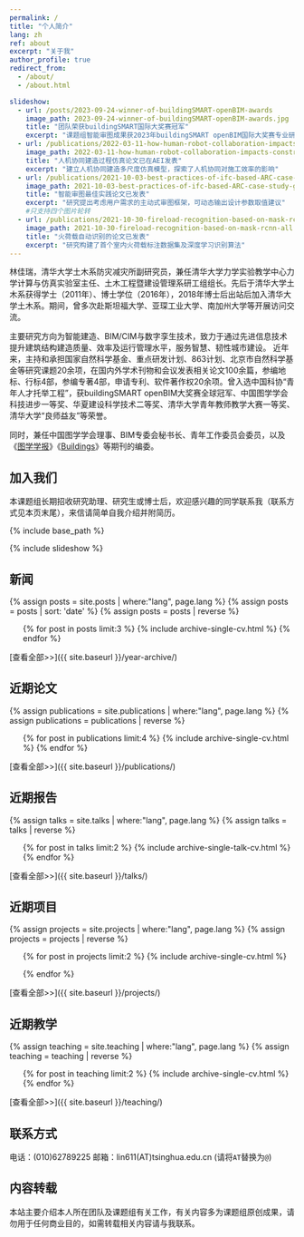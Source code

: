 ```yaml
---
permalink: /
title: "个人简介"
lang: zh
ref: about
excerpt: "关于我"
author_profile: true
redirect_from: 
  - /about/
  - /about.html

slideshow:
  - url: /posts/2023-09-24-winner-of-buildingSMART-openBIM-awards
    image_path: 2023-09-24-winner-of-buildingSMART-openBIM-awards.jpg
    title: "团队荣获buildingSMART国际大奖赛冠军"
    excerpt: "课题组智能审图成果获2023年buildingSMART openBIM国际大奖赛专业研究类冠军"
  - url: /publications/2022-03-11-how-human-robot-collaboration-impacts-construction-productivity
    image_path: 2022-03-11-how-human-robot-collaboration-impacts-construction-productivity-ga.jpg
    title: "人机协同建造过程仿真论文已在AEI发表"
    excerpt: "建立人机协同建造多尺度仿真模型，探索了人机协同对施工效率的影响"
  - url: /publications/2021-10-03-best-practices-of-ifc-based-ARC-case-study
    image_path: 2021-10-03-best-practices-of-ifc-based-ARC-case-study-ga.jpg
    title: "智能审图最佳实践论文已发表"
    excerpt: "研究提出考虑用户需求的主动式审图框架，可动态输出设计参数取值建议"
    #只支持四个图片轮转
  - url: /publications/2021-10-30-fireload-recognition-based-on-mask-rcnn
    image_path: 2021-10-30-fireload-recognition-based-on-mask-rcnn-all.jpg
    title: "火荷载自动识别的论文已发表"
    excerpt: "研究构建了首个室内火荷载标注数据集及深度学习识别算法"
---
```


林佳瑞，清华大学土木系防灾减灾所副研究员，兼任清华大学力学实验教学中心力学计算与仿真实验室主任、土木工程暨建设管理系研工组组长。先后于清华大学土木系获得学士（2011年）、博士学位（2016年），2018年博士后出站后加入清华大学土木系。期间，曾多次赴斯坦福大学、亚琛工业大学、南加州大学等开展访问交流。

主要研究方向为智能建造、BIM/CIM与数字孪生技术，致力于通过先进信息技术提升建筑结构建造质量、效率及运行管理水平，服务智慧、韧性城市建设。
近年来，主持和承担国家自然科学基金、重点研发计划、863计划、北京市自然科学基金等研究课题20余项，在国内外学术刊物和会议发表相关论文100余篇，参编地标、行标4部，参编专著4部，申请专利、软件著作权20余项。曾入选中国科协“青年人才托举工程”，获buildingSMART openBIM大奖赛全球冠军、中国图学学会科技进步一等奖、华夏建设科学技术二等奖、清华大学青年教师教学大赛一等奖、清华大学“良师益友”等荣誉。

同时，兼任中国图学学会理事、BIM专委会秘书长、青年工作委员会委员，以及《[图学学报](http://www.txxb.com.cn/CN/2095-302X/home.shtml)》《[Buildings](https://www.mdpi.com/journal/buildings)》等期刊的编委。

## 加入我们
本课题组长期招收研究助理、研究生或博士后，欢迎感兴趣的同学联系我（联系方式见本页末尾），来信请简单自我介绍并附简历。

{% include base_path %}

{% include slideshow %}

## 新闻
{% assign posts = site.posts | where:"lang", page.lang %}
{% assign posts = posts | sort: 'date' %}
{% assign posts = posts | reverse %}
<ul>{% for post in posts limit:3 %}
  {% include archive-single-cv.html %}
{% endfor %}</ul>

[查看全部>>]({{ site.baseurl }}/year-archive/)
## 近期论文
{% assign publications = site.publications | where:"lang", page.lang %}
{% assign publications = publications | reverse %}
<ul>{% for post in publications limit:4 %}
  {% include archive-single-cv.html %}
{% endfor %}</ul>

[查看全部>>]({{ site.baseurl }}/publications/)
## 近期报告
{% assign talks = site.talks | where:"lang", page.lang %}
{% assign talks = talks | reverse %}
<ul>{% for post in talks limit:2 %}
  {% include archive-single-talk-cv.html %}
{% endfor %}</ul>

[查看全部>>]({{ site.baseurl }}/talks/)
## 近期项目
{% assign projects = site.projects | where:"lang", page.lang %}
{% assign projects = projects | reverse %}
<ul>{% for post in projects limit:2 %}
  {% include archive-single-cv.html %}

{% endfor %}</ul>

[查看全部>>]({{ site.baseurl }}/projects/)
## 近期教学
{% assign teaching = site.teaching | where:"lang", page.lang %}
{% assign teaching = teaching | reverse %}
<ul>{% for post in teaching limit:2 %}
  {% include archive-single-cv.html %}
{% endfor %}</ul>

[查看全部>>]({{ site.baseurl }}/teaching/)
## 联系方式
电话：(010)62789225
邮箱：lin611(AT)tsinghua.edu.cn (请将`AT`替换为`@`)

## 内容转载
本站主要介绍本人所在团队及课题组有关工作，有关内容多为课题组原创成果，请勿用于任何商业目的，如需转载相关内容请与我联系。